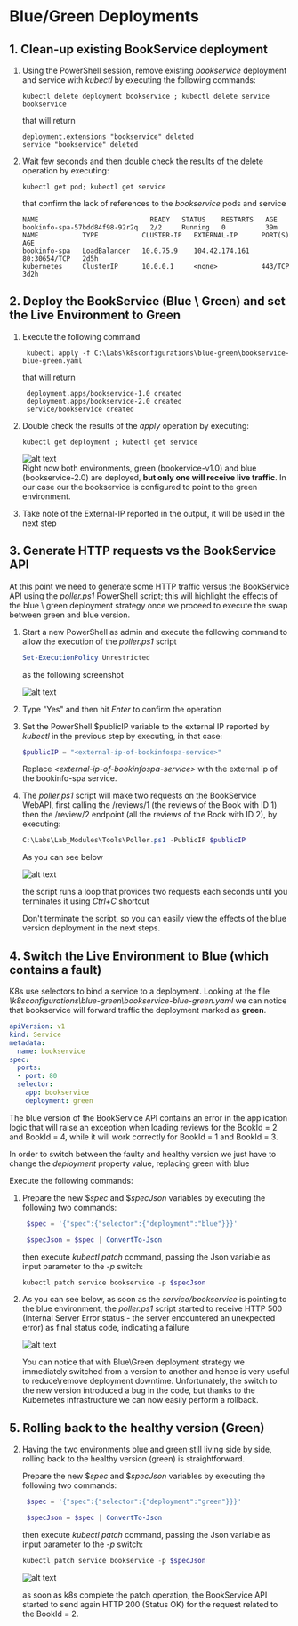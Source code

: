 # Blue/Green Deployments

## 1. Clean-up existing BookService deployment

1. Using the PowerShell session, remove existing _bookservice_ deployment and service with _kubectl_ by executing the following commands:

    ```dos
    kubectl delete deployment bookservice ; kubectl delete service bookservice
    ```

    that will return

    ```plain
    deployment.extensions "bookservice" deleted
    service "bookservice" deleted
    ```

2. Wait few seconds and then double check the results of the delete operation by executing:

    ```dos
    kubectl get pod; kubectl get service
    ```

    that confirm the lack of references to the _bookservice_ pods and service

    ```plain
    NAME                            READY   STATUS    RESTARTS   AGE
    bookinfo-spa-57bdd84f98-92r2q   2/2     Running   0          39m
    NAME           TYPE           CLUSTER-IP   EXTERNAL-IP      PORT(S)        AGE
    bookinfo-spa   LoadBalancer   10.0.75.9    104.42.174.161   80:30654/TCP   2d5h
    kubernetes     ClusterIP      10.0.0.1     <none>           443/TCP        3d2h
    ```

## 2. Deploy the BookService (Blue \ Green) and set the Live Environment to Green

1. Execute the following command

   ```dos
    kubectl apply -f C:\Labs\k8sconfigurations\blue-green\bookservice-blue-green.yaml
   ```

   that will return

   ```plain
    deployment.apps/bookservice-1.0 created
    deployment.apps/bookservice-2.0 created
    service/bookservice created
   ```

2. Double check the results of the _apply_ operation by executing:

     ```dos
    kubectl get deployment ; kubectl get service
    ```
 
    ![alt text](imgs/mod_02_img_01.png "kubectl output")  
   Right now both environments, green (bookervice-v1.0) and blue (bookservice-2.0) are deployed, **but only one will receive live traffic**. In our case our the bookservice is configured to point to the green environment. 


3. Take note of the External-IP reported in the output, it will be used in the next step

## 3. Generate HTTP requests vs the BookService API

At this point we need to generate some HTTP traffic versus the BookService API using the _poller.ps1_ PowerShell script; this will highlight the effects of the blue \ green deployment strategy once we proceed to execute the swap between green and blue version.

1. Start a new PowerShell as admin and execute the following command to allow the execution of the _poller.ps1_ script

    ```powershell
    Set-ExecutionPolicy Unrestricted
    ```

    as the following screenshot

    ![alt text](imgs/mod_02_img_02.png "Execution Policy")

2. Type "Yes" and then hit _Enter_ to confirm the operation

3. Set the PowerShell $publicIP variable to the external IP reported by _kubectl_ in the previous step by executing, in that case:

    ```powershell
    $publicIP = "<external-ip-of-bookinfospa-service>"
    ```

    Replace _\<external-ip-of-bookinfospa-service>_ with the external ip of the bookinfo-spa service. 

4. The _poller.ps1_ script will make two requests on the BookService WebAPI, first calling the /reviews/1 (the reviews of the Book with ID 1) then the /review/2 endpoint (all the reviews of the Book with ID 2), by executing:

    ```powershell
    C:\Labs\Lab_Modules\Tools\Poller.ps1 -PublicIP $publicIP
    ```

    As you can see below  

    ![alt text](imgs/mod_02_img_03.png "Poller execution")

    the script runs a loop that provides two requests each seconds until you terminates it using _Ctrl+C_ shortcut

    Don't terminate the script, so you can easily view the effects of the blue version deployment in the next steps.

## 4. Switch the Live Environment to **Blue** (which contains a fault)

K8s use selectors to bind a service to a deployment. Looking at the file _\k8sconfigurations\blue-green\bookservice-blue-green.yaml_ we can notice that bookservice will forward traffic the deployment marked as **green**.

```yaml
apiVersion: v1
kind: Service
metadata:
  name: bookservice
spec:
  ports:
  - port: 80
  selector:
    app: bookservice
    deployment: green
```

The blue version of the BookService API contains an error in the application logic that will raise an exception when loading reviews for the BookId = 2 and BookId = 4, while it will work correctly for BookId = 1 and BookId = 3.

In order to switch between the faulty and healthy version we just have to change the _deployment_ property value, replacing green with blue

Execute the following commands:

1. Prepare the new $_spec_ and $_specJson_ variables by executing the following two commands:

   ```powershell
    $spec = '{"spec":{"selector":{"deployment":"blue"}}}'  

    $specJson = $spec | ConvertTo-Json
   ```

   then execute _kubectl_ _patch_ command, passing the Json variable as input parameter to the _-p_ switch:

   ```powershell
   kubectl patch service bookservice -p $specJson
   ```
2. As you can see below, as soon as the _service/bookservice_ is pointing to the blue environment, the _poller.ps1_ script started to receive HTTP 500 (Internal Server Error status - the server encountered an unexpected error) as final status code, indicating a failure 


    ![alt text](imgs/mod_02_img_04.png "Poller execution")

    You can notice that with Blue\Green deployment strategy we immediately switched from a version to another and hence is very useful to reduce\remove deployment downtime. Unfortunately, the switch to the new version introduced a bug in the code, but thanks to the Kubernetes infrastructure we can now easily perform a rollback.

## 5. Rolling back to the healthy version (Green)

2. Having the two environments blue and green still living side by side, rolling back to the healthy version (green) is straightforward. 

   Prepare the new $_spec_ and $_specJson_ variables by executing the following two commands:

   ```powershell
    $spec = '{"spec":{"selector":{"deployment":"green"}}}'  

    $specJson = $spec | ConvertTo-Json
   ```

   then execute _kubectl_ _patch_ command, passing the Json variable as input parameter to the _-p_ switch:

   ```powershell
   kubectl patch service bookservice -p $specJson
   ```
    ![alt text](imgs/mod_02_img_05.png "Poller execution")

   as soon as k8s complete the patch operation, the BookService API started to send again HTTP 200 (Status OK) for the request related to the BookId = 2.